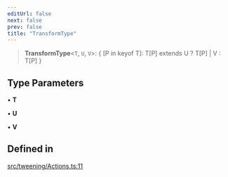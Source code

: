 ```yaml
---
editUrl: false
next: false
prev: false
title: "TransformType"
---
```


> **TransformType**\<`T`, `U`, `V`\>: \{ \[P in keyof T\]: T\[P\] extends U ? T\[P\] \| V : T\[P\] \}

## Type Parameters

• **T**

• **U**

• **V**

## Defined in

[src/tweening/Actions.ts:11](https://github.com/agargaro/three.ez/blob/b06e30e89a1cb80df2de9df7c48590de59a134ce/src/tweening/Actions.ts#L11)
